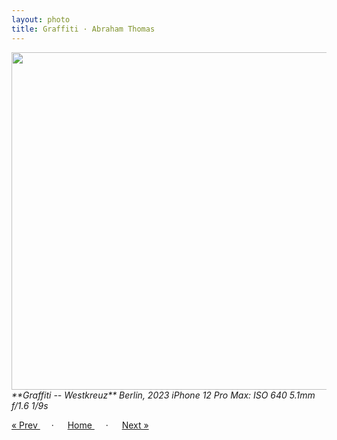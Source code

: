 ```yaml
---
layout: photo
title: Graffiti · Abraham Thomas
---
```


<img src="/assets/photos/Westkreuz.jpg" width="540px" class="photo">

<i>
**Graffiti -- Westkreuz**  
Berlin, 2023  
iPhone 12 Pro Max: ISO 640 5.1mm f/1.6 1/9s
</i>

<a href="/gallery/kreuzberg"> &laquo; Prev </a> &emsp; · &emsp; 
<a href="/gallery"> Home </a> &emsp; · &emsp; 
<a href="/gallery/holzmarkt"> Next &raquo; </a>
